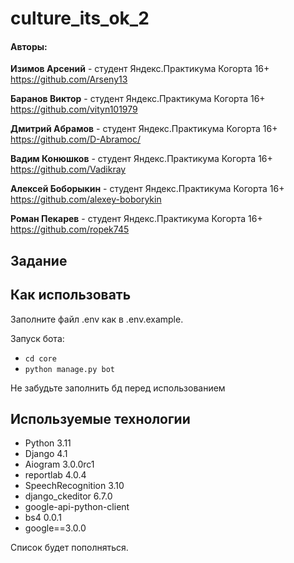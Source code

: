 # culture_its_ok_2

<h4>Авторы:</h4>

**Изимов Арсений**  - студент Яндекс.Практикума Когорта 16+
https://github.com/Arseny13

**Баранов Виктор**  - студент Яндекс.Практикума Когорта 16+
https://github.com/vityn101979

**Дмитрий Абрамов**  - студент Яндекс.Практикума Когорта 16+
https://github.com/D-Abramoc/

**Вадим Конюшков**  - студент Яндекс.Практикума Когорта 16+
https://github.com/Vadikray

**Алексей Боборыкин**  - студент Яндекс.Практикума Когорта 16+
https://github.com/alexey-boborykin

**Роман Пекарев**  - студент Яндекс.Практикума Когорта 16+
https://github.com/ropek745


<h2>Задание</h2>

<h2>Как использовать</h2>

Заполните файл .env как в .env.example.

Запуск бота:

- `cd core`
- `python manage.py bot`
 
Не забудьте заполнить бд перед использованием 


<h2>Используемые технологии</h2>

- Python 3.11
- Django 4.1
- Aiogram 3.0.0rc1
- reportlab 4.0.4
- SpeechRecognition 3.10
- django_ckeditor 6.7.0
- google-api-python-client
- bs4 0.0.1
- google==3.0.0

Cписок будет пополняться.
